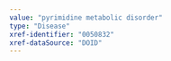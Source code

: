 ```yaml
---
value: "pyrimidine metabolic disorder"
type: "Disease"
xref-identifier: "0050832"
xref-dataSource: "DOID"
---
```

